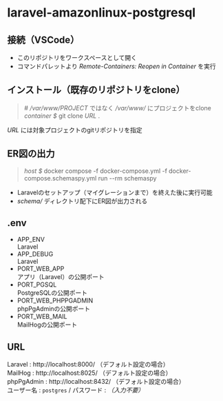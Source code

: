 # laravel-amazonlinux-postgresql

## 接続（VSCode）

* このリポジトリをワークスペースとして開く
* コマンドパレットより *Remote-Containers: Reopen in Container* を実行

## インストール（既存のリポジトリをclone）

> \# */var/www/PROJECT* ではなく */var/www/* にプロジェクトをclone  
> *container $* git clone *URL* .  

*URL* には対象プロジェクトのgitリポジトリを指定

## ER図の出力

> *host $* docker compose -f docker-compose.yml -f docker-compose.schemaspy.yml run --rm schemaspy

* Laravelのセットアップ（マイグレーションまで）を終えた後に実行可能
* *schema/* ディレクトリ配下にER図が出力される

## .env

* APP_ENV  
    Laravel
* APP_DEBUG  
    Laravel
* PORT_WEB_APP  
    アプリ（Laravel）の公開ポート
* PORT_PGSQL  
    PostgreSQLの公開ポート
* PORT_WEB_PHPPGADMIN  
    phpPgAdminの公開ポート
* PORT_WEB_MAIL  
    MailHogの公開ポート

## URL

 Laravel : http://localhost:8000/ （デフォルト設定の場合）  
 MailHog : http://localhost:8025/ （デフォルト設定の場合）  
 phpPgAdmin : http://localhost:8432/  （デフォルト設定の場合）  
     ユーザー名 : `postgres` / パスワード : *（入力不要）*
